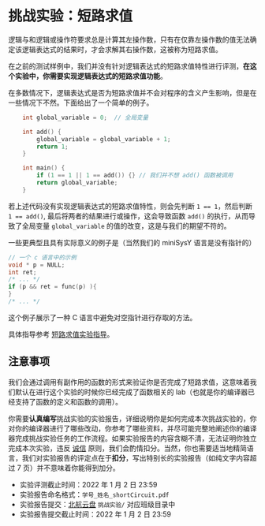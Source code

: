 # 挑战实验：短路求值

逻辑与和逻辑或操作符要求总是计算其左操作数，只有在仅靠左操作数的值无法确定该逻辑表达式的结果时，才会求解其右操作数，这被称为短路求值。

在之前的测试样例中，我们并没有针对逻辑表达式的短路求值特性进行评测，**在这个实验中，你需要实现逻辑表达式的短路求值功能**。

在多数情况下，逻辑表达式是否为短路求值并不会对程序的含义产生影响，但是在一些情况下不然。下面给出了一个简单的例子。

```cpp
    int global_variable = 0;  // 全局变量

    int add() {
        global_variable = global_variable + 1;
        return 1;
    }

    int main() {
        if (1 == 1 || 1 == add()) {} // 我们并不想 add() 函数被调用
        return global_variable;
    }
```

若上述代码没有实现逻辑表达式的短路求值特性，则会先判断 `1 == 1`，然后判断 `1 == add()`, 最后将两者的结果进行或操作，这会导致函数 `add()` 的执行，从而导致了全局变量 `global_variable` 的值的改变，这是与我们的期望不符的。

一些更典型且具有实际意义的例子是（当然我们的 miniSysY 语言是没有指针的）

```cpp
// 一个 c 语言中的示例
void * p = NULL;
int ret;
/* ... */
if (p && ret = func(p) ){
}
/* ... */
```

这个例子展示了一种 C 语言中避免对空指针进行存取的方法。

具体指导参考 [短路求值实验指导](help.md)。

## 注意事项

我们会通过调用有副作用的函数的形式来验证你是否完成了短路求值，这意味着我们默认在进行这个实验的时候你已经完成了函数相关的 lab（也就是你的编译器已经支持了函数的定义和函数的调用）。

你需要**认真编写**挑战实验的实验报告，详细说明你是如何完成本次挑战实验的，你对你的编译器进行了哪些改动，你参考了哪些资料，并尽可能完整地阐述你的编译器完成挑战实验任务的工作流程。如果实验报告的内容含糊不清，无法证明你独立完成本次实验，违反 [诚信](../../integrity.md) 原则，我们会酌情扣分。当然，你也需要适当地精简语言，我们对实验报告的评定点在于**扣分**，写出特别长的实验报告（如纯文字内容超过 7 页）并不意味着你能得到加分。

- 实验评测截止时间：2022 年 1 月 2 日 23:59
- 实验报告命名格式：`学号_姓名_shortCircuit.pdf`
- 实验报告提交：[北航云盘](https://bhpan.buaa.edu.cn:443/link/413EA0802B7A7627A6B5112531C40772) `挑战实验/` 对应班级目录中
- 实验报告提交截止时间：2022 年 1 月 2 日 23:59
